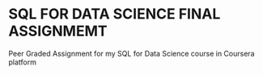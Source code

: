 # SQL FOR DATA SCIENCE FINAL ASSIGNMEMT
 Peer Graded Assignment for my SQL for Data Science course in Coursera platform

